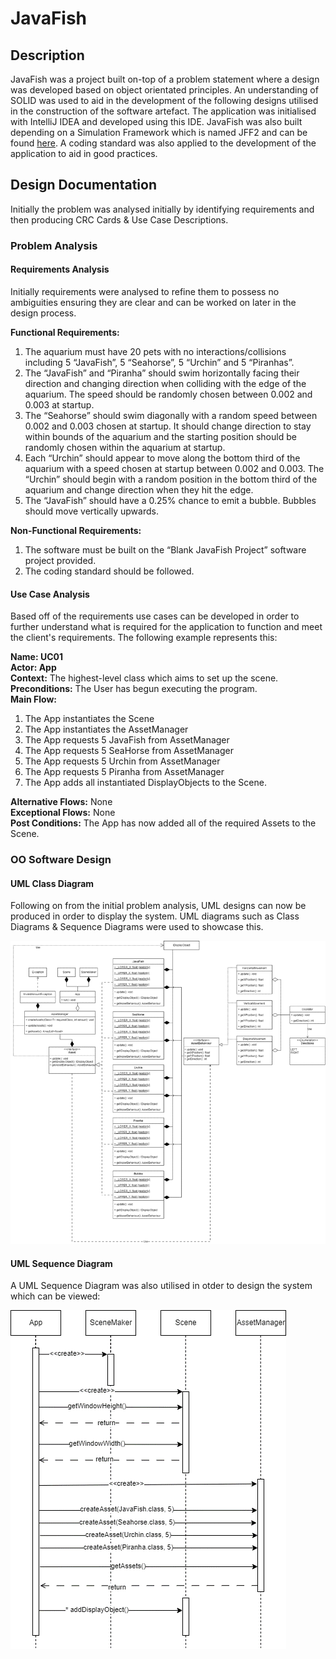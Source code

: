 # JavaFish

## Description

JavaFish was a project built on-top of a problem statement where a design was developed based on object orientated principles. An understanding of SOLID was used to aid in the development of the following designs utilised in the construction of the software artefact. The application was initialised with IntelliJ IDEA and developed using this IDE. JavaFish was also built depending on a Simulation Framework which is named JFF2 and can be found [here](/src/libraries/). A coding standard was also applied to the development of the application to aid in good practices.

## Design Documentation

Initially the problem was analysed initially by identifying requirements and then producing CRC Cards &  Use Case Descriptions.

### Problem Analysis

#### Requirements Analysis

Initially requirements were analysed to refine them to possess no ambiguities ensuring they are clear and can be worked on later in the design process.

**Functional Requirements:**
1.	The aquarium must have 20 pets with no interactions/collisions including 5 “JavaFish”, 5 “Seahorse”, 5 “Urchin” and 5 “Piranhas”.
2.	The “JavaFish” and “Piranha” should swim horizontally facing their direction and changing direction when colliding with the edge of the aquarium. The speed should be randomly chosen between 0.002 and 0.003 at startup.
3.	The “Seahorse” should swim diagonally with a random speed between 0.002 and 0.003 chosen at startup. It should change direction to stay within bounds of the aquarium and the starting position should be randomly chosen within the aquarium at startup.
4.	Each “Urchin” should appear to move along the bottom third of the aquarium with a speed chosen at startup between 0.002 and 0.003. The “Urchin” should begin with a random position in the bottom third of the aquarium and change direction when they hit the edge.
5.	The “JavaFish” should have a 0.25% chance to emit a bubble. Bubbles should move vertically upwards.

**Non-Functional Requirements:**
1.	The software must be built on the “Blank JavaFish Project” software project provided.
2.	The coding standard should be followed.

#### Use Case Analysis

Based off of the requirements use cases can be developed in order to further understand what is required for the application to function and meet the client's requirements. The following example represents this:

**Name: UC01**  
**Actor: App**  
**Context:** The highest-level class which aims to set up the scene.  
**Preconditions:** The User has begun executing the program.  
**Main Flow:**
1.	The App instantiates the Scene
1.	The App instantiates the AssetManager
1.	The App requests 5 JavaFish from AssetManager
1.	The App requests 5 SeaHorse from AssetManager
1.	The App requests 5 Urchin from AssetManager
1.	The App requests 5 Piranha from AssetManager
1.	The App adds all instantiated DisplayObjects to the Scene.  

**Alternative Flows:** None  
**Exceptional Flows:** None  
**Post Conditions:** The App has now added all of the required Assets to the Scene.

### OO Software Design

#### UML Class Diagram

Following on from the initial problem analysis, UML designs can now be produced in order to display the system. UML diagrams such as Class Diagrams & Sequence Diagrams were used to showcase this. 

![UML Class Diagram](/docs/UML%20Class%20Diagram.png)

#### UML Sequence Diagram

A UML Sequence Diagram was also utilised in otder to design the system which can be viewed:

![A UML Sequence Diagram](/docs/UML%20Sequence%20Diagram.png) 